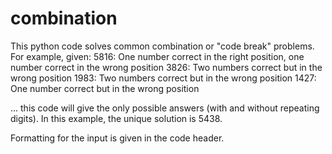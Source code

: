 # combination

This python code solves common combination or "code break" problems. For example, given:
5816: One number correct in the right position, one number correct in the wrong position
3826: Two numbers correct but in the wrong position
1983: Two numbers correct but in the wrong position
1427: One number correct but in the wrong position

... this code will give the only possible answers (with and without repeating digits). In this example, the unique solution is 5438. 

Formatting for the input is given in the code header.
